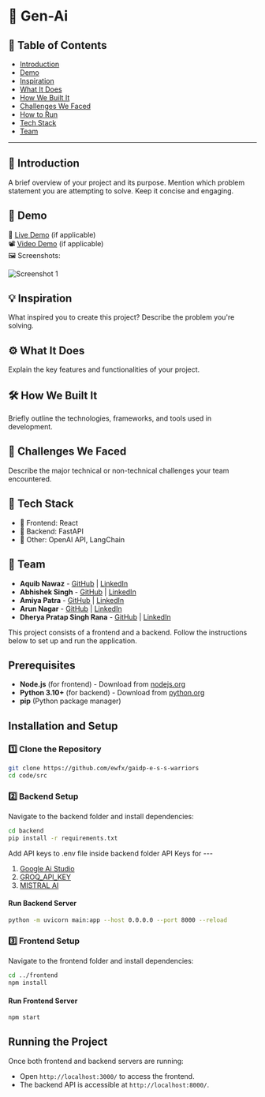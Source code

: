 # 🚀 Gen-Ai

## 📌 Table of Contents

- [Introduction](#introduction)
- [Demo](#demo)
- [Inspiration](#inspiration)
- [What It Does](#what-it-does)
- [How We Built It](#how-we-built-it)
- [Challenges We Faced](#challenges-we-faced)
- [How to Run](#how-to-run)
- [Tech Stack](#tech-stack)
- [Team](#team)

---

## 🎯 Introduction

A brief overview of your project and its purpose. Mention which problem statement you are attempting to solve. Keep it concise and engaging.

## 🎥 Demo

🔗 [Live Demo](#) (if applicable)  
📽️ [Video Demo](#) (if applicable)  
🖼️ Screenshots:

![Screenshot 1](link-to-image)

## 💡 Inspiration

What inspired you to create this project? Describe the problem you're solving.

## ⚙️ What It Does

Explain the key features and functionalities of your project.

## 🛠️ How We Built It

Briefly outline the technologies, frameworks, and tools used in development.

## 🚧 Challenges We Faced

Describe the major technical or non-technical challenges your team encountered.

## 🏢 Tech Stack

- 🔹 Frontend: React
- 🔹 Backend: FastAPI
- 🔹 Other: OpenAI API, LangChain

## 👥 Team

- **Aquib Nawaz** - [GitHub](https://github.com/) | [LinkedIn](#)
- **Abhishek Singh** - [GitHub](#) | [LinkedIn](#)
- **Amiya Patra** - [GitHub](https://github.com/amiyakpatra) | [LinkedIn](#)
- **Arun Nagar** - [GitHub](https://github.com/arunnagar012) | [LinkedIn](#)
- **Dherya Pratap Singh Rana** - [GitHub](https://github.com/ranaDherya) | [LinkedIn](#)

This project consists of a frontend and a backend. Follow the instructions below to set up and run the application.

## Prerequisites

- **Node.js** (for frontend) - Download from [nodejs.org](https://nodejs.org/)
- **Python 3.10+** (for backend) - Download from [python.org](https://www.python.org/)
- **pip** (Python package manager)

## Installation and Setup

### 1️⃣ Clone the Repository

```sh
git clone https://github.com/ewfx/gaidp-e-s-s-warriors
cd code/src
```

### 2️⃣ Backend Setup

Navigate to the backend folder and install dependencies:

```sh
cd backend
pip install -r requirements.txt
```

Add API keys to .env file inside backend folder
API Keys for ---

1.  [Google Ai Studio](https://aistudio.google.com/app/apikey)
2.  [GROQ_API_KEY](https://console.groq.com/keys)
3.  [MISTRAL AI](https://console.mistral.ai/api-keys)

#### Run Backend Server

```sh
python -m uvicorn main:app --host 0.0.0.0 --port 8000 --reload
```

### 3️⃣ Frontend Setup

Navigate to the frontend folder and install dependencies:

```sh
cd ../frontend
npm install
```

#### Run Frontend Server

```sh
npm start
```

## Running the Project

Once both frontend and backend servers are running:

- Open `http://localhost:3000/` to access the frontend.
- The backend API is accessible at `http://localhost:8000/`.
